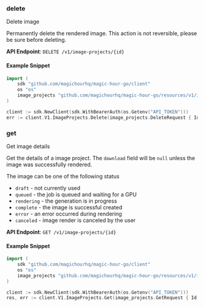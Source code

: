 
### delete <a name="delete"></a>
Delete image

Permanently delete the rendered image. This action is not reversible, please be sure before deleting.

**API Endpoint**: `DELETE /v1/image-projects/{id}`

#### Example Snippet

```go
import (
	sdk "github.com/magichourhq/magic-hour-go/client"
	os "os"
	image_projects "github.com/magichourhq/magic-hour-go/resources/v1/image_projects"
)

client := sdk.NewClient(sdk.WithBearerAuth(os.Getenv("API_TOKEN")))
err := client.V1.ImageProjects.Delete(image_projects.DeleteRequest { Id: "cm6pvghix03bvyz0zwash6noj" })
```

### get <a name="get"></a>
Get image details

Get the details of a image project. The `download` field will be `null` unless the image was successfully rendered.

The image can be one of the following status
- `draft` - not currently used
- `queued` - the job is queued and waiting for a GPU
- `rendering` - the generation is in progress
- `complete` - the image is successful created
- `error` - an error occurred during rendering
- `canceled` - image render is canceled by the user


**API Endpoint**: `GET /v1/image-projects/{id}`

#### Example Snippet

```go
import (
	sdk "github.com/magichourhq/magic-hour-go/client"
	os "os"
	image_projects "github.com/magichourhq/magic-hour-go/resources/v1/image_projects"
)

client := sdk.NewClient(sdk.WithBearerAuth(os.Getenv("API_TOKEN")))
res, err := client.V1.ImageProjects.Get(image_projects.GetRequest { Id: "cm6pvghix03bvyz0zwash6noj" })
```
